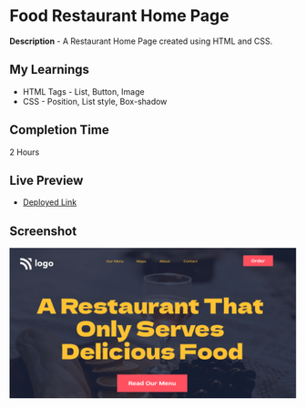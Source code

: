 # Food Restaurant Home Page
**Description** - A Restaurant Home Page created using HTML and CSS.

## My Learnings
- HTML Tags - List, Button, Image
- CSS - Position, List style, Box-shadow

## Completion Time
2 Hours

## Live Preview
- [Deployed Link](https://stately-bienenstitch-e753d1.netlify.app/)

## Screenshot
![Thumbnail](./thumbnail.png)